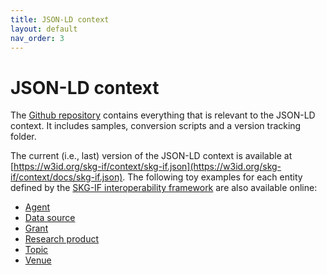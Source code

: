 ```yaml
---
title: JSON-LD context
layout: default
nav_order: 3
---
```


# JSON-LD context

The [Github repository](https://github.com/skg-if/context) contains everything that is relevant to the JSON-LD context.
It includes samples, conversion scripts and a version tracking folder.

The current (i.e., last) version of the JSON-LD context is available at [https://w3id.org/skg-if/context/skg-if.json](https://w3id.org/skg-if/context/docs/skg-if.json). The following toy examples for each entity defined by the [SKG-IF interoperability framework](/interoperability-framework/) are also available online:
* [Agent](docs/samples/example-agent.json)
* [Data source](docs/samples/example-data-source.json)
* [Grant](docs/samples/example-grant.json)
* [Research product](docs/samples/example-research-product.json)
* [Topic](docs/samples/example-topic.json)
* [Venue](docs/samples/example-venue.json)
